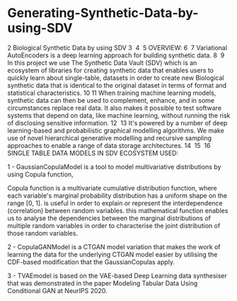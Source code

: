 # Generating-Synthetic-Data-by-using-SDV
2
Biological Synthetic Data by using SDV
3
​
4
​
5
OVERVIEW:
6
​
7
Variational AutoEncoders is a deep learning approach for building synthetic data.
8
​
9
In this project we use The Synthetic Data Vault (SDV) which is an ecosystem of libraries for creating synthetic data that enables users to quickly learn about single-table, datasets in order to create new Biological synthetic data that is identical to the original dataset in terms of format and statistical characteristics.
10
​
11
When training machine learning models, synthetic data can then be used to complement, enhance, and in some circumstances replace real data. It also makes it possible to test software systems that depend on data, like machine learning, without running the risk of disclosing sensitive information.
12
​
13
It's powered by a number of deep learning-based and probabilistic graphical modelling algorithms. We make use of novel hierarchical generative modelling and recursive sampling approaches to enable a range of data storage architectures.
14
​
15
​
16
SINGLE TABLE DATA MODELS IN SDV ECOSYSTEM USED:

1 - GaussianCopulaModel 
is a tool to model multivariative distributions by using Copula function, 

Copula function is a multivariate cumulative distribution function, where each variable's marginal probability distribution has a uniform shape on the range [0, 1]. is useful in order to explain or represent the interdependence (correlation) between random variables.
this mathematical function enables us to analyse the dependencies between the marginal distributions of multiple random variables in order to characterise the joint distribution of those random variables.


2 - CopulaGANModel 
is a CTGAN model variation that makes the work of learning the data for the underlying CTGAN model easier by utilising the CDF-based modification that the GaussianCopulas apply.


3 - TVAEmodel
is based on the VAE-based Deep Learning data synthesiser that was demonstrated in the paper Modeling Tabular Data Using Conditional GAN at NeurIPS 2020.

